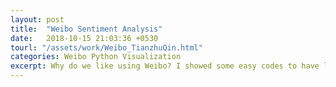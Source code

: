 ```yaml
---
layout: post
title:  "Weibo Sentiment Analysis"
date:   2018-10-15 21:03:36 +0530
tourl: "/assets/work/Weibo_TianzhuQin.html"
categories: Weibo Python Visualization
excerpt: Why do we like using Weibo? I showed some easy codes to have little analysis, which turns out to be... <br> <img src="/assets/img/weibo-distribution.png" width="470" height="370">
---
```


[jekyll-docs]: https://jekyllrb.com/docs/home
[jekyll-gh]:   https://github.com/jekyll/jekyll
[jekyll-talk]: https://talk.jekyllrb.com/